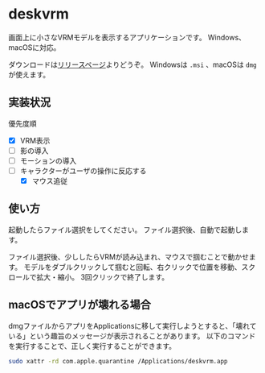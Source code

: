 # deskvrm

画面上に小さなVRMモデルを表示するアプリケーションです。
Windows、macOSに対応。

ダウンロードは[リリースページ](https://github.com/cordx56/deskvrm/releases)よりどうぞ。
Windowsは `.msi` 、macOSは `dmg` が使えます。

## 実装状況

優先度順

- [x] VRM表示
- [ ] 影の導入
- [ ] モーションの導入
- [ ] キャラクターがユーザの操作に反応する
  - [x] マウス追従

## 使い方

起動したらファイル選択をしてください。
ファイル選択後、自動で起動します。

ファイル選択後、少ししたらVRMが読み込まれ、マウスで掴むことで動かせます。
モデルをダブルクリックして掴むと回転、右クリックで位置を移動、スクロールで拡大・縮小。
3回クリックで終了します。

## macOSでアプリが壊れる場合

dmgファイルからアプリをApplicationsに移して実行しようとすると、「壊れている」という趣旨のメッセージが表示されることがあります。
以下のコマンドを実行することで、正しく実行することができます。

```bash
sudo xattr -rd com.apple.quarantine /Applications/deskvrm.app
```
